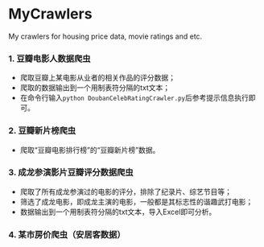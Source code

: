# MyCrawlers
My crawlers for housing price data, movie ratings and etc.

### 1. 豆瓣电影人数据爬虫
* 爬取豆瓣上某电影从业者的相关作品的评分数据；
* 爬取的数据输出到一个用制表符分隔的txt文本；
* 在命令行输入`python DoubanCelebRatingCrawler.py`后参考提示信息执行即可。
### 2. 豆瓣新片榜爬虫
* 爬取“豆瓣电影排行榜”的“豆瓣新片榜”数据。
### 3. 成龙参演影片豆瓣评分数据爬虫
* 爬取了所有成龙参演过的电影的评分，排除了纪录片、综艺节目等；
* 筛选了成龙电影，即成龙主演的电影，一般都是其标志性的谐趣武打电影；
* 数据输出到一个用制表符分隔的txt文本，导入Excel即可分析。

### 4. 某市房价爬虫（安居客数据）
